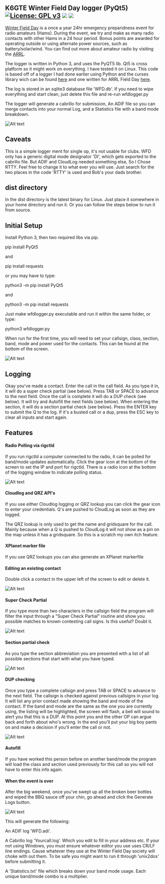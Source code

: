 ## K6GTE Winter Field Day logger (PyQt5) [![License: GPL v3](https://img.shields.io/badge/License-GPLv3-blue.svg)](https://www.gnu.org/licenses/gpl-3.0)  [![](https://img.shields.io/badge/python-3.8+-blue.svg)](https://www.python.org/downloads/) [![](https://img.shields.io/badge/Made%20with-PyQt5-red)](https://pypi.org/project/PyQt5/)

[Winter Field Day](https://www.winterfieldday.com/)
is a once a year 24hr emergency preparidness event for radio amateurs (Hams). During the event, we try and make as many radio contacts with other Hams in a 24 hour period. Bonus points are awarded for operating outside or using alternate power sources, such as battery/solar/wind. You can find out more about amateur radio by visiting the [ARRL](https://www.arrl.org/).

The logger is written in Python 3, and uses the PyQT5 lib. Qt5 is cross platform so it might work on everything. I have tested it on Linux. This code is based off of a logger I had done earlier using Python and the curses library wich can be found [here](https://github.com/mbridak/wfd_py_logger) and one written for ARRL Field Day [here](https://github.com/mbridak/FieldDayLogger). 

The log is stored in an sqlite3 database file 'WFD.db'. If you need to wipe everything and start clean, just delete this file and re-run wfdlogger.py 

The logger will generate a cabrillo for submission, An ADIF file so you can merge contacts into your normal Log, and a Statistics file with a band mode breakdown.

![Alt text](https://github.com/mbridak/pyqtwfdlogger/blob/main/pics/loggerscreenshot.png)

## Caveats
This is a simple logger ment for single op, it's not usable for clubs.
WFD only has a generic digital mode designator 'DI', which gets exported to the cabrillo file. But ADIF and CloudLog needed something else, So I Chose RTTY. Feel free to change it to what ever you will use. Just search for the two places in the code 'RTTY' is used and Bob's your dads brother. 

## dist directory
In the dist directory is the latest binary for Linux. Just place it somewhere in your home directory and run it.
Or you can follow the steps below to run it from source.

## Initial Setup
Install Python 3, then two required libs via pip.

pip install PyQt5

and

pip install requests

or you may have to type:

python3 -m pip install PyQt5

and

python3 -m pip install requests

Just make wfdlogger.py executable and run it within the same folder, or type:

python3 wfdlogger.py

When run for the first time, you will need to set your callsign, class, section, band, mode and power used for the contacts. This can be found at the bottom of the screen.

![Alt text](https://github.com/mbridak/pyqtwfdlogger/blob/main/pics/yourstuff.png)

## Logging
Okay you've made a contact. Enter the call in the call field. As you type it in, it will do a super check partial (see below). Press TAB or SPACE to advance to the next field. Once the call is complete it will do a DUP check (see below).
 It will try and Autofill the next fields (see below). When entering the section, it will do a section partial check (see below). Press the ENTER key to submit the Q to the log. If it's a busted call or a dup, press the ESC key to clear all inputs and start again.

## Features

#### Radio Polling via rigctld
If you run rigctld a computer connected to the radio, it can be polled for band/mode updates automatically. Click the gear icon at the bottom of the screen to set the IP and port for rigctld. There is a radio icon at the bottom of the logging window to indicate polling status. 

![Alt text](https://github.com/mbridak/pyqtwfdlogger/blob/main/pics/loggerSettingsDialog.png)

#### Cloudlog and QRZ API's
If you use either Cloudlog logging or QRZ lookup you can click the gear icon to enter your credentials. Q's are pushed to CloudLog as soon as they are logged.

The QRZ lookup is only used to get the name and gridsquare for the call. Mainly because when a Q is pushed to CloudLog it will not show as a pin on the map unless it has a gridsquare. So this is a scratch my own itch feature.

#### XPlanet marker file
If you use QRZ lookups you can also generate an XPlanet markerfile

#### Editing an existing contact
Double click a contact in the upper left of the screen to edit or delete it.

![Alt text](https://github.com/mbridak/pyqtwfdlogger/blob/main/pics/editqso.png)

#### Super Check Partial
If you type more than two characters in the callsign field the program will filter the input through a "Super Check Partial" routine and show you possible matches to known contesting call signs. Is this useful? Doubt it.

![Alt text](https://github.com/mbridak/pyqtwfdlogger/blob/main/pics/scp.png)

#### Section partial check
As you type the section abbreviation you are presented with a list of all possible sections that start with what you have typed.

![Alt text](https://github.com/mbridak/pyqtwfdlogger/blob/main/pics/sectioncheck.png)

#### DUP checking
Once you type a complete callsign and press TAB or SPACE to advance to the next field. The callsign is checked against previous callsigns in your log. It will list any prior contact made showing the band and mode of the contact. If the band and mode are the same as the one you are currently using, the listing will be highlighted, the screen will flash, a bell will sound to alert you that this is a DUP. At this point you and the other OP can argue back and forth about who's wrong. In the end you'll put your big boy pants on and make a decision if you'll enter the call or not.

![Alt text](https://github.com/mbridak/pyqtwfdlogger/blob/main/pics/dupe.png)

#### Autofill
If you have worked this person before on another band/mode the program will load the class and section used previously for this call so you will not have to enter this info again.

#### When the event is over
After the big weekend, once you've swept up all the broken beer bottles and wiped the BBQ sauce off your chin, go ahead and click the Generate Logs button.

![Alt text](https://github.com/mbridak/pyqtwfdlogger/blob/main/pics/genlog.png)

This will generate the following:

An ADIF log 'WFD.adi'.

A Cabrillo log 'Yourcall.log'. Which you edit to fill in your address etc. If your not using Windows, you must ensure whatever editor you use uses CR/LF line endings. Cause whatever they use at the Winter Field Day society will choke with out them. To be safe you might want to run it through 'unix2dos' before submitting it.

A 'Statistics.txt' file which breaks down your band mode usage. Each unique band/mode combo is a multiplier.
